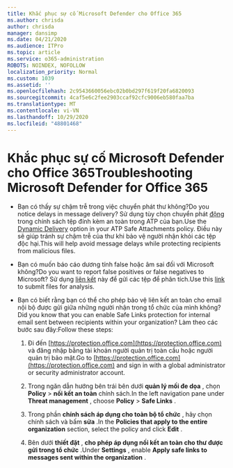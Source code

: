 ```yaml
---
title: Khắc phục sự cố Microsoft Defender cho Office 365
ms.author: chrisda
author: chrisda
manager: dansimp
ms.date: 04/21/2020
ms.audience: ITPro
ms.topic: article
ms.service: o365-administration
ROBOTS: NOINDEX, NOFOLLOW
localization_priority: Normal
ms.custom: 1039
ms.assetid: ''
ms.openlocfilehash: 2c9543660056ebc02b0bd297f619f20fa6820093
ms.sourcegitcommit: 4caf5e6c2fee2903ccaf92cfc9006eb580faa7ba
ms.translationtype: MT
ms.contentlocale: vi-VN
ms.lasthandoff: 10/29/2020
ms.locfileid: "48801468"
---
```

# <a name="troubleshooting-microsoft-defender-for-office-365"></a><span data-ttu-id="03ab3-102">Khắc phục sự cố Microsoft Defender cho Office 365</span><span class="sxs-lookup"><span data-stu-id="03ab3-102">Troubleshooting Microsoft Defender for Office 365</span></span>

- <span data-ttu-id="03ab3-103">Bạn có thấy sự chậm trễ trong việc chuyển phát thư không?</span><span class="sxs-lookup"><span data-stu-id="03ab3-103">Do you notice delays in message delivery?</span></span> <span data-ttu-id="03ab3-104">Sử dụng tùy chọn chuyển phát [động](https://docs.microsoft.com/microsoft-365/security/office-365-security/dynamic-delivery-and-previewing) trong chính sách tệp đính kèm an toàn trong ATP của bạn.</span><span class="sxs-lookup"><span data-stu-id="03ab3-104">Use the [Dynamic Delivery](https://docs.microsoft.com/microsoft-365/security/office-365-security/dynamic-delivery-and-previewing) option in your ATP Safe Attachments policy.</span></span> <span data-ttu-id="03ab3-105">Điều này sẽ giúp tránh sự chậm trễ của thư khi bảo vệ người nhận khỏi các tệp độc hại.</span><span class="sxs-lookup"><span data-stu-id="03ab3-105">This will help avoid message delays while protecting recipients from malicious files.</span></span>

- <span data-ttu-id="03ab3-106">Bạn có muốn báo cáo dương tính false hoặc âm sai đối với Microsoft không?</span><span class="sxs-lookup"><span data-stu-id="03ab3-106">Do you want to report false positives or false negatives to Microsoft?</span></span> <span data-ttu-id="03ab3-107">Sử dụng [liên kết](https://www.microsoft.com/wdsi/filesubmission/) này để gửi các tệp để phân tích.</span><span class="sxs-lookup"><span data-stu-id="03ab3-107">Use this [link](https://www.microsoft.com/wdsi/filesubmission/) to submit files for analysis.</span></span>

- <span data-ttu-id="03ab3-108">Bạn có biết rằng bạn có thể cho phép bảo vệ liên kết an toàn cho email nội bộ được gửi giữa những người nhận trong tổ chức của mình không?</span><span class="sxs-lookup"><span data-stu-id="03ab3-108">Did you know that you can enable Safe Links protection for internal email sent between recipients within your organization?</span></span> <span data-ttu-id="03ab3-109">Làm theo các bước sau đây:</span><span class="sxs-lookup"><span data-stu-id="03ab3-109">Follow these steps:</span></span>

  1. <span data-ttu-id="03ab3-110">Đi đến [https://protection.office.com](https://protection.office.com) và đăng nhập bằng tài khoản người quản trị toàn cầu hoặc người quản trị bảo mật.</span><span class="sxs-lookup"><span data-stu-id="03ab3-110">Go to [https://protection.office.com](https://protection.office.com) and sign in with a global administrator or security administrator account.</span></span>

  2. <span data-ttu-id="03ab3-111">Trong ngăn dẫn hướng bên trái bên dưới **quản lý mối đe dọa** , chọn **Policy** \> **nối kết an toàn** chính sách.</span><span class="sxs-lookup"><span data-stu-id="03ab3-111">In the left navigation pane under **Threat management** , choose **Policy** \> **Safe Links** .</span></span>

  3. <span data-ttu-id="03ab3-112">Trong phần **chính sách áp dụng cho toàn bộ tổ chức** , hãy chọn chính sách và bấm **sửa** .</span><span class="sxs-lookup"><span data-stu-id="03ab3-112">In the **Policies that apply to the entire organization** section, select the policy and click **Edit** .</span></span>

  4. <span data-ttu-id="03ab3-113">Bên dưới **thiết đặt** , **cho phép áp dụng nối kết an toàn cho thư được gửi trong tổ chức** .</span><span class="sxs-lookup"><span data-stu-id="03ab3-113">Under **Settings** , enable **Apply safe links to messages sent within the organization** .</span></span>
